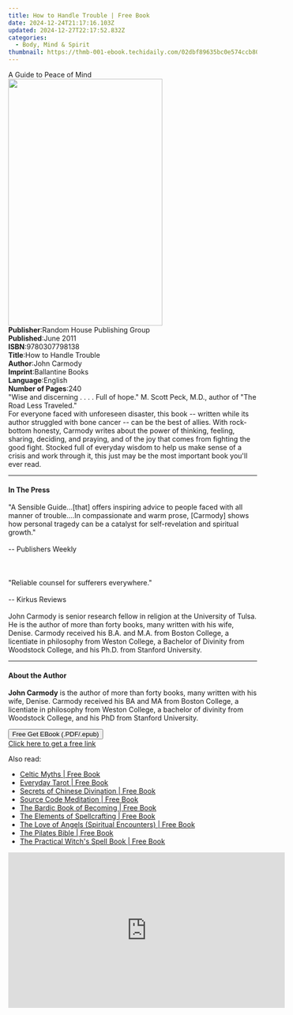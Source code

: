 ```yaml
---
title: How to Handle Trouble | Free Book
date: 2024-12-24T21:17:16.103Z
updated: 2024-12-27T22:17:52.832Z
categories:
  - Body, Mind & Spirit
thumbnail: https://thmb-001-ebook.techidaily.com/02dbf89635bc0e574ccb8000111539857a3faf8012d2e59320dc5cebe547cf24.jpg
---
```

<main id="book-container">
  <div class="flex flex-col">
    <div class="book-brief flex-1 py-6 px-4 sm:p-6 md:py-10 md:px-8">
      <!-- brief-->
      <div class="book-brief-main">A Guide to Peace of Mind</div>
    </div>
    <div
      class="book-meta-info flex-1 grid gap-4 col-start-1 col-end-3 row-start-1 sm:mb-6 sm:grid-cols-4 lg:gap-6 lg:col-start-2 lg:row-end-6 lg:row-span-6 lg:mb-0"
    >
      <div
        class="book-meta-info-left place-content-center mt-4 p-4 text-sm leading-6 col-start-2 col-span-2 dark:text-slate-400"
      >
        <img
          class="w-full h-500 object-cover rounded-lg sm:h-255 sm:col-span-2 lg:col-span-full"
          src="https://img-001-ebook.techidaily.com/6f07de57265e626c6f3d441eb266722c3246df27409a08e11cb9ee4d0218f161.jpg"
          alt=""
          width="312"
          height="500"
        />
      </div>
      <div
        class="book-meta-info-right mt-2 col-start-1 row-start-2 col-span-3 self-center"
      >
        <!-- meta data  -->
        <div class="flex flex-col px-4 md:px-8">
          <div class="flex-1">
            <strong>Publisher</strong>:<span class="px-2"
              >Random House Publishing Group</span
            >
          </div>
          <div class="flex-1">
            <strong>Published</strong>:<span class="px-2">June 2011</span>
          </div>
          <div class="flex-1">
            <strong>ISBN</strong>:<span class="px-2">9780307798138</span>
          </div>
          <div class="flex-1">
            <strong>Title</strong>:<span class="px-2"
              >How to Handle Trouble</span
            >
          </div>
          <div class="flex-1">
            <strong>Author</strong>:<span class="px-2">John Carmody</span>
          </div>
          <div class="flex-1">
            <strong>Imprint</strong>:<span class="px-2">Ballantine Books</span>
          </div>
          <div class="flex-1">
            <strong>Language</strong>:<span class="px-2">English</span>
          </div>
          <div class="flex-1">
            <strong>Number of Pages</strong>:<span class="px-2">240</span>
          </div>
        </div>
      </div>
    </div>
    <div class="book-description flex-1 py-6 px-4 sm:p-6 md:py-10 md:px-8">
      <div class="book-description-main">
        <div accordion-content="" id="description">
          "Wise and discerning . . . . Full of hope." M. Scott Peck, M.D.,
          author of "The Road Less Traveled."<br />For everyone faced with
          unforeseen disaster, this book -- written while its author struggled
          with bone cancer -- can be the best of allies. With rock-bottom
          honesty, Carmody writes about the power of thinking, feeling, sharing,
          deciding, and praying, and of the joy that comes from fighting the
          good fight. Stocked full of everyday wisdom to help us make sense of a
          crisis and work through it, this just may be the most important book
          you'll ever read.
        </div>
      </div>
    </div>
    <div class="book-excerpts flex-1 py-6 px-4 sm:p-6 md:py-10 md:px-8">
      <!-- excerpts-->
      <div class="book-excerpts-main">
        <hr />
        <h4 class="placeholder placeholder-heading">
          <span>In The Press</span>
        </h4>
        <p>
          "A Sensible Guide...[that] offers inspiring advice to people faced
          with all manner of trouble....In compassionate and warm prose,
          [Carmody] shows how personal tragedy can be a catalyst for
          self-revelation and spiritual growth."<br /><br />-- Publishers
          Weekly<br /><br /><br /><br />"Reliable counsel for sufferers
          everywhere."<br /><br />-- Kirkus Reviews<br /><br />John Carmody is
          senior research fellow in religion at the University of Tulsa. He is
          the author of more than forty books, many written with his wife,
          Denise. Carmody received his B.A. and M.A. from Boston College, a
          licentiate in philosophy from Weston College, a Bachelor of Divinity
          from Woodstock College, and his Ph.D. from Stanford University.
        </p>
      </div>
    </div>
    <div class="book-about-author flex-1 py-6 px-4 sm:p-6 md:py-10 md:px-8">
      <!-- about author-->
      <div class="book-main-author-main">
        <hr />
        <h4 class="placeholder placeholder-heading">
          <span>About the Author</span>
        </h4>
        <p>
          <b>John Carmody</b>&nbsp;is the author of more than forty books, many
          written with his wife, Denise. Carmody received his BA and MA from
          Boston College, a licentiate in philosophy from Weston College, a
          bachelor of divinity from Woodstock College, and his PhD from Stanford
          University.
        </p>
      </div>
    </div>
    <div class="book-free-get flex-1 py-6 px-4 sm:p-6 md:py-10 md:px-8">
      <button
        id="btn-free-get"
        class="bg-blue-500 hover:bg-blue-700 text-white font-bold py-2 px-4 rounded"
      >
        Free Get EBook (.PDF/.epub)
      </button>
      <div id="countdown-display" class="px-2 text-lg mt-2"></div>
      <a
        id="free-link"
        class="hidden bg-blue-500 hover:bg-blue-700 text-white font-bold py-2 px-4 rounded"
        href="https://www.ebooks.com/en-us/book/726997/how-to-handle-trouble/john-carmody/"
        target="_blank"
        >Click here to get a free link</a
      >
    </div>
    <script>
      let countdownTime = 0;
      let countdownInterval = null;
      document
        .getElementById('btn-free-get')
        .addEventListener('click', startCountdown);
      function startCountdown() {
        countdownTime = new Date().getTime() + 60000 * 3;
        countdownInterval = setInterval(updateCountdown, 1000);
        document.getElementById('btn-free-get').disabled = true;
        document
          .getElementById('btn-free-get')
          .classList.add('bg-gray-500', 'cursor-not-allowed');
      }
      function updateCountdown() {
        let currentTime = new Date().getTime();
        let timeLeft = countdownTime - currentTime;
        let secondsLeft = Math.floor(timeLeft / 1000);
        document.getElementById('countdown-display').innerHTML =
          `Remaining time: ${secondsLeft} seconds.`;
        if (secondsLeft <= 0) {
          clearInterval(countdownInterval);
          document.getElementById('btn-free-get').classList.add('hidden');
          document.getElementById('free-link').classList.remove('hidden');
          document.getElementById('countdown-display').innerHTML = '';
        }
      }
    </script>
  </div>
</main>

<ins class="adsbygoogle"
      style="display:block"
      data-ad-client="ca-pub-7571918770474297"
      data-ad-slot="8358498916"
      data-ad-format="auto"
      data-full-width-responsive="true"></ins>
    

<span class="atpl-alsoreadstyle">Also read:</span>
<div><ul>
<li><a href="https://novels-ebooks.techidaily.com/95944888-9781782743392-celtic-myths/"><u>Celtic Myths | Free Book</u></a></li>
<li><a href="https://novels-ebooks.techidaily.com/95938405-9780762492787-everyday-tarot/"><u>Everyday Tarot | Free Book</u></a></li>
<li><a href="https://novels-ebooks.techidaily.com/95941926-9781612834085-secrets-of-chinese-divination/"><u>Secrets of Chinese Divination | Free Book</u></a></li>
<li><a href="https://novels-ebooks.techidaily.com/95937557-9781844097579-source-code-meditation/"><u>Source Code Meditation | Free Book</u></a></li>
<li><a href="https://novels-ebooks.techidaily.com/95943807-9781633410794-the-bardic-book-of-becoming/"><u>The Bardic Book of Becoming | Free Book</u></a></li>
<li><a href="https://novels-ebooks.techidaily.com/95942717-9781632658869-the-elements-of-spellcrafting/"><u>The Elements of Spellcrafting | Free Book</u></a></li>
<li><a href="https://novels-ebooks.techidaily.com/95942439-9781614178675-the-love-of-angels-spiritual-encounters/"><u>The Love of Angels (Spiritual Encounters) | Free Book</u></a></li>
<li><a href="https://novels-ebooks.techidaily.com/95940421-9781841814476-the-pilates-bible/"><u>The Pilates Bible | Free Book</u></a></li>
<li><a href="https://novels-ebooks.techidaily.com/95938406-9780762493180-the-practical-witchs-spell-book/"><u>The Practical Witch's Spell Book | Free Book</u></a></li>
</ul></div>

<!-- affiliate ads begin -->
<iframe width="560" height="315" src="https://www.youtube.com/embed/9sk53d1bBhY?si=yaTeDogLb3D4dYu1" title="YouTube video player" frameborder="0" allow="accelerometer; autoplay; clipboard-write; encrypted-media; gyroscope; picture-in-picture; web-share" referrerpolicy="strict-origin-when-cross-origin" allowfullscreen></iframe>
<!-- affiliate ads end -->


